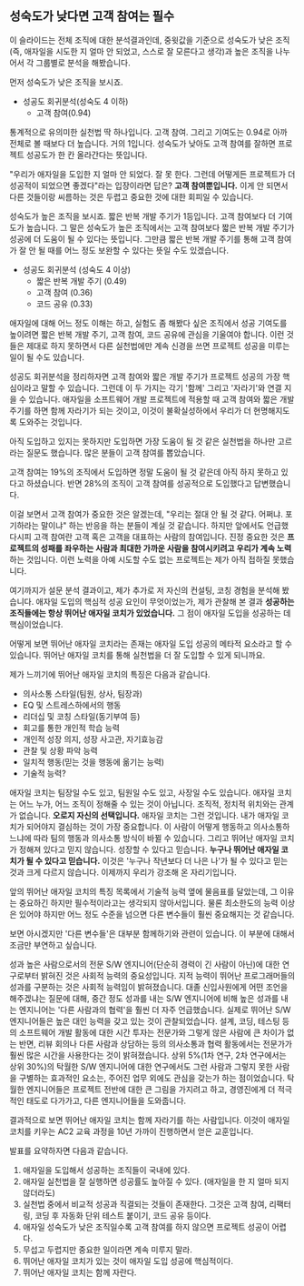 ## 성숙도가 낮다면 고객 참여는 필수
이 슬라이드는 전체 조직에 대한 분석결과인데, 중윗값을 기준으로 성숙도가 낮은 조직(즉, 애자일을 시도한 지 얼마 안 되었고, 스스로 잘 모른다고 생각)과 높은 조직을 나누어서 각 그룹별로 분석을 해봤습니다.

먼저 성숙도가 낮은 조직을 보시죠.

- 성공도 회귀분석(성숙도 4 이하)
	- 고객 참여(0.94)

통계적으로 유의미한 실천법 딱 하나입니다. 고객 참여. 그리고 기여도는 0.94로 아까 전체로 볼 때보다 더 높습니다. 거의 1입니다. 성숙도가 낮아도 고객 참여를 잘하면 프로젝트 성공도가 한 칸 올라간다는 뜻입니다.

"우리가 애자일을 도입한 지 얼마 안 되었다. 잘 못 한다. 그런데 어떻게든 프로젝트가 더 성공적이 되었으면 좋겠다"라는 입장이라면 답은? **고객 참여뿐입니다.** 이게 안 되면서 다른 것들이랑 씨름하는 것은 두렵고 중요한 것에 대한 회피일 수 있습니다.

성숙도가 높은 조직을 보시죠. 짧은 반복 개발 주기가 1등입니다. 고객 참여보다 더 기여도가 높습니다. 그 말은 성숙도가 높은 조직에서는 고객 참여보다 짧은 반복 개발 주기가 성공에 더 도움이 될 수 있다는 뜻입니다. 그만큼 짧은 반복 개발 주기를 통해 고객 참여가 잘 안 될 때를 어느 정도 보완할 수 있다는 뜻일 수도 있겠습니다.

- 성공도 회귀분석 (성숙도 4 이상)
	- 짧은 반복 개발 주기 (0.49)
	- 고객 참여 (0.36)
	- 코드 공유 (0.33)

애자일에 대해 어느 정도 이해는 하고, 실험도 좀 해봤다 싶은 조직에서 성공 기여도를 높이려면 짧은 반복 개발 주기, 고객 참여, 코드 공유에 관심을 기울여야 합니다. 이런 것들은 제대로 하지 못하면서 다른 실천법에만 계속 신경을 쓰면 프로젝트 성공을 미루는 일이 될 수도 있습니다.

성공도 회귀분석을 정리하자면 고객 참여와 짧은 개발 주기가 프로젝트 성공의 가장 핵심이라고 말할 수 있습니다. 그런데 이 두 가지는 각기 '함께' 그리고 '자라기'와 연결 지을 수 있습니다. 애자일을 소프트웨어 개발 프로젝트에 적용할 때 고객 참여와 짧은 개발 주기를 하면 함께 자라기가 되는 것이고, 이것이 불확실성하에서 우리가 더 현명해지도록 도와주는 것입니다.

아직 도입하고 있지는 못하지만 도입하면 가장 도움이 될 것 같은 실천법을 하나만 고르라는 질문도 했습니다. 많은 분들이 고객 참여를 뽑았습니다.

고객 참여는 19%의 조직에서 도입하면 정말 도움이 될 것 같은데 아직 하지 못하고 있다고 하셨습니다. 반면 28%의 조직이 고객 참여를 성공적으로 도입했다고 답변했습니다.

이걸 보면서 고객 참여가 중요한 것은 알겠는데, "우리는 절대 안 될 것 같다. 어쩌냐. 포기하라는 말이냐" 하는 반응을 하는 분들이 계실 것 같습니다. 하지만 앞에서도 언급했다시피 고객 참여란 고객 혹은 고객을 대표하는 사람의 참여입니다. 진정 중요한 것은 **프로젝트의 성패를 좌우하는 사람과 최대한 가까운 사람을 참여시키려고 우리가 계속 노력**하는 것입니다. 이런 노력을 아예 시도할 수도 없는 프로젝트는 제가 아직 접하질 못했습니다.

여기까지가 설문 분석 결과이고, 제가 추가로 저 자신의 컨설팅, 코칭 경험을 분석해 봤습니다. 애자일 도입의 핵심적 성공 요인이 무엇이었는가, 제가 관찰해 본 결과 **성공하는 조직들에는 항상 뛰어난 애자일 코치가 있었습니다.** 그 점이 애자일 도입을 성공하는 데 핵심이었습니다. 

어떻게 보면 뛰어난 애자일 코치라는 존재는 애자일 도입 성공의 메타적 요소라고 할 수 있습니다. 뛰어난 애자일 코치를 통해 실천법을 더 잘 도입할 수 있게 되니까요.

제가 느끼기에 뛰어난 애자일 코치의 특징은 다음과 같습니다.

- 의사소통 스타일(팀원, 상사, 팀장과)
- EQ 및 스트레스하에서의 행동
- 리더십 및 코칭 스타일(동기부여 등)
- 회고를 통한 개인적 학습 능력
- 개인적 성장 의지, 성장 사고관, 자기효능감
- 관찰 및 상황 파악 능력
- 일치적 행동(믿는 것을 행동에 옮기는 능력)
- 기술적 능력?

애자일 코치는 팀장일 수도 있고, 팀원일 수도 있고, 사장일 수도 있습니다. 애자일 코치는 어느 누가, 어느 조직이 정해줄 수 있는 것이 아닙니다. 조직적, 정치적 위치와는 관계가 없습니다. **오로지 자신의 선택입니다.** 애자일 코치는 그런 것입니다. 내가 애자일 코치가 되어야지 결심하는 것이 가장 중요합니다. 이 사람이 어떻게 행동하고 의사소통하느냐에 따라 팀의 행동과 의사소통 방식이 바뀔 수 있습니다. 그리고 뛰어난 애자일 코치가 정해져 있다고 믿지 않습니다. 성장할 수 있다고 믿습니다. **누구나 뛰어난 애자일 코치가 될 수 있다고 믿습니다.** 이것은 '누구나 작년보다 더 나은 나'가 될 수 있다고 믿는 것과 크게 다르지 않습니다. 이제까지 우리가 강조해 온 자리기입니다.

앞의 뛰어난 애자일 코치의 특징 목록에서 기술적 능력 옆에 물음표를 달았는데, 그 이유는 중요하긴 하지만 필수적이라고는 생각되지 않아서입니다. 물론 최소한도의 능력 이상은 있어야 하지만 어느 정도 수준을 넘으면 다른 변수들이 훨씬 중요해지는 것 같습니다.

보면 아시겠지만 '다른 변수들'은 대부분 함께하기와 관련이 있습니다. 이 부분에 대해서 조금만 부연하고 싶습니다.

성과 높은 사람으로서의 전문 S/W 엔지니어(단순히 경력이 긴 사람이 아닌)에 대한 연구로부터 밝혀진 것은 사회적 능력의 중요성입니다. 지적 능력이 뛰어난 프로그래머들의 성과를 구분하는 것은 사회적 능력임이 밝혀졌습니다. 대졸 신입사원에게 어떤 조언을 해주겠냐는 질문에 대해, 중간 정도 성과를 내는 S/W 엔지니어에 비해 높은 성과를 내는 엔지니어는 '다른 사람과의 협력'을 훨씬 더 자주 언급했습니다. 실제로 뛰어난 S/W 엔지니어들은 높은 대인 능력을 갖고 있는 것이 관찰되었습니다. 설계, 코딩, 테스팅 등의 소프트웨어 개발 활동에 대한 시간 투자는 전문가와 그렇게 않은 사람에 큰 차이가 없는 반면, 리뷰 회의나 다른 사람과 상담하는 등의 의사소통과 협력 활동에서는 전문가가 훨씬 많은 시간을 사용한다는 것이 밝혀졌습니다. 상위 5%(1차 연구, 2차 연구에서는 상위 30%)의 탁월한 S/W 엔지니어에 대한 연구에서도 그런 사람과 그렇지 못한 사람을 구별하는 효과적인 요소는, 주어진 업무 외에도 관심을 갖는가 하는 점이었습니다. 탁월한 엔지니어들은 프로젝트 전반에 대한 큰 그림을 가지려고 하고, 경영진에게 더 적극적인 태도로 다가가고, 다른 엔지니어들을 도와줍니다.

결과적으로 보면 뛰어난 애자일 코치는 함께 자라기를 하는 사람입니다. 이것이 애자일 코치를 키우는 AC2 교육 과정을 10년 가까이 진행하면서 얻은 교훈입니다.

발표를 요약하자면 다음과 같습니다.

1. 애자일을 도입해서 성공하는 조직들이 국내에 있다.
2. 애자일 실천법을 잘 실행하면 성공률도 높아질 수 있다. (애자일을 한 지 얼마 되지 않더라도)
3. 실천법 중에서 비교적 성공과 직결되는 것들이 존재한다. 그것은 고객 참여, 리팩터링, 코딩 후 자동화 단위 테스트 붙이기, 코드 공유 등이다.
4. 애자일 성숙도가 낮은 조직일수록 고객 참여를 하지 않으면 프로젝트 성공이 어렵다.
5. 무섭고 두렵지만 중요한 일이라면 계속 미루지 말라.
6. 뛰어난 애자일 코치가 있는 것이 애자일 도입 성공에 핵심적이다.
7. 뛰어난 애자일 코치는 함께 자란다.
